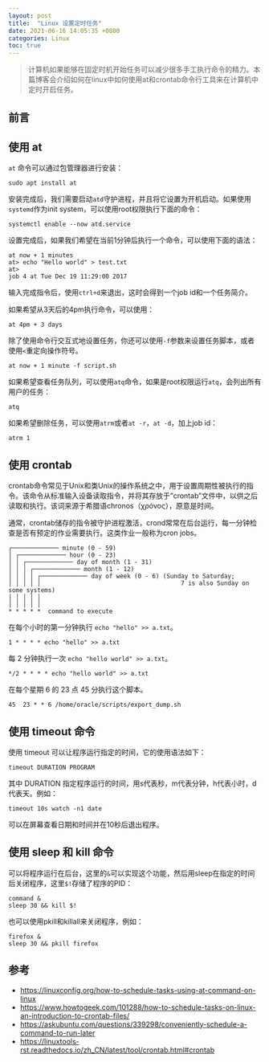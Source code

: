 ```yaml
---
layout: post
title:  "Linux 设置定时任务"
date: 2021-06-16 14:05:35 +0800
categories: Linux
toc: true
---
```


> 计算机如果能够在固定时机开始任务可以减少很多手工执行命令的精力。本篇博客会介绍如何在linux中如何使用at和crontab命令行工具来在计算机中定时开启任务。

## 前言

## 使用 at

``at`` 命令可以通过包管理器进行安装：

```
sudo apt install at
```

安装完成后，我们需要启动``atd``守护进程，并且将它设置为开机启动。如果使用``systemd``作为init system，可以使用root权限执行下面的命令：

```
systemctl enable --now atd.service
```

设置完成后，如果我们希望在当前1分钟后执行一个命令，可以使用下面的语法：

```
at now + 1 minutes
at> echo "Hello world" > test.txt
at> 
job 4 at Tue Dec 19 11:29:00 2017
```

输入完成指令后，使用``ctrl+d``来退出，这时会得到一个job id和一个任务简介。

如果希望从3天后的4pm执行命令，可以使用：

```
at 4pm + 3 days
```

除了使用命令行交互式地设置任务，你还可以使用``-f``参数来设置任务脚本，或者使用``<``重定向操作符号。

```
at now + 1 minute -f script.sh
```

如果希望查看任务队列，可以使用``atq``命令，如果是root权限运行``atq``，会列出所有用户的任务：

```
atq
```

如果希望删除任务，可以使用``atrm``或者``at -r``，``at -d``，加上job id：

```
atrm 1
```

## 使用 crontab

crontab命令常见于Unix和类Unix的操作系统之中，用于设置周期性被执行的指令。该命令从标准输入设备读取指令，并将其存放于“crontab”文件中，以供之后读取和执行。该词来源于希腊语chronos（χρόνος），原意是时间。

通常，crontab储存的指令被守护进程激活，crond常常在后台运行，每一分钟检查是否有预定的作业需要执行。这类作业一般称为cron jobs。

```
┌───────────── minute (0 - 59)
│ ┌───────────── hour (0 - 23)
│ │ ┌───────────── day of month (1 - 31)
│ │ │ ┌───────────── month (1 - 12)
│ │ │ │ ┌───────────── day of week (0 - 6) (Sunday to Saturday;
│ │ │ │ │                                       7 is also Sunday on some systems)
│ │ │ │ │
│ │ │ │ │
* * * * *  command to execute
```

在每个小时的第一分钟执行 `echo "hello" >> a.txt`。

```
1 * * * * echo "hello" >> a.txt
```

每 2 分钟执行一次 `echo "hello world" >> a.txt`。

```
*/2 * * * * echo "hello world" >> a.txt
```

在每个星期 6 的 23 点 45 分执行这个脚本。

```
45  23 * * 6 /home/oracle/scripts/export_dump.sh
```

## 使用 timeout 命令

使用 timeout 可以让程序运行指定的时间，它的使用语法如下：

```
timeout DURATION PROGRAM
```

其中 DURATION 指定程序运行的时间，用s代表秒，m代表分钟，h代表小时，d代表天。例如：

```
timeout 10s watch -n1 date
```

可以在屏幕查看日期和时间并在10秒后退出程序。

## 使用 sleep 和 kill 命令

可以将程序运行在后台，这里的``&``可以实现这个功能，然后用sleep在指定的时间后关闭程序，这里``$!``存储了程序的PID：

```
command &
sleep 30 && kill $!
```

也可以使用pkill和killall来关闭程序，例如：

```
firefox &
sleep 30 && pkill firefox
```

## 参考

* <https://linuxconfig.org/how-to-schedule-tasks-using-at-command-on-linux>
* <https://www.howtogeek.com/101288/how-to-schedule-tasks-on-linux-an-introduction-to-crontab-files/>
* <https://askubuntu.com/questions/339298/conveniently-schedule-a-command-to-run-later>
* <https://linuxtools-rst.readthedocs.io/zh_CN/latest/tool/crontab.html#crontab>
